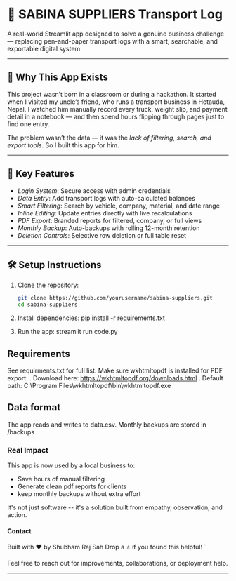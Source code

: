 # 🚚 SABINA SUPPLIERS Transport Log

A real-world Streamlit app designed to solve a genuine business challenge — replacing pen-and-paper transport logs with a smart, searchable, and exportable digital system.

---

## 🧠 Why This App Exists

This project wasn’t born in a classroom or during a hackathon. It started when I visited my uncle’s friend, who runs a transport business in Hetauda, Nepal. I watched him manually record every truck, weight slip, and payment detail in a notebook — and then spend hours flipping through pages just to find one entry.

The problem wasn’t the data — it was the *lack of filtering, search, and export tools*. So I built this app for him.

---

## 🔐 Key Features

- *Login System*: Secure access with admin credentials
- *Data Entry*: Add transport logs with auto-calculated balances
- *Smart Filtering*: Search by vehicle, company, material, and date range
- *Inline Editing*: Update entries directly with live recalculations
- *PDF Export*: Branded reports for filtered, company, or full views
- *Monthly Backup*: Auto-backups with rolling 12-month retention
- *Deletion Controls*: Selective row deletion or full table reset

---

## 🛠 Setup Instructions

1. Clone the repository:
   ```bash
   git clone https://github.com/yourusername/sabina-suppliers.git
   cd sabina-suppliers

2. Install dependencies:
   pip install -r requirements.txt

3. Run the app:
   streamlit run code.py 

## Requirements 

See requirments.txt for full list.
Make sure wkhtmltopdf is installed for PDF export:
. Download here: https://wkhtmltopdf.org/downloads.html
. Default path: C:\Program Files\wkhtmltopdf\bin\wkhtmltopdf.exe

## Data format 
The app reads and writes to data.csv. Monthly backups are stored in /backups

### Real Impact 

This app is now used by a local business to:
- Save hours of manual filtering 
- Generate clean pdf reports for clients 
- keep monthly backups without extra effort 

It's not just software -- it's a solution built from empathy, observation, and action.

#### Contact

Built with ❤ by Shubham Raj Sah
Drop a ⭐ if you found this helpful! `

Feel free to reach out for improvements, collaborations, or deployment help.

--- 